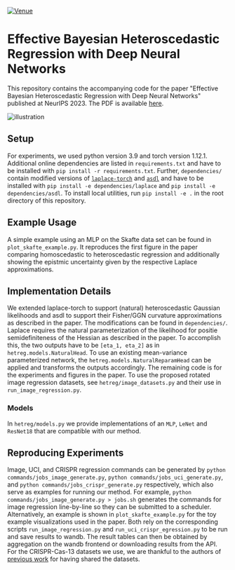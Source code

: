 [![Venue](https://img.shields.io/badge/venue-NeurIPS_2023-darkblue)](https://proceedings.mlr.press/v202/immer23a.html)

# Effective Bayesian Heteroscedastic Regression with Deep Neural Networks

This repository contains the accompanying code for the paper "Effective Bayesian Heteroscedastic Regression with Deep Neural Networks" published at NeurIPS 2023.
The PDF is available [here](https://openreview.net/pdf?id=A6EquH0enk).

![illustration](https://github.com/aleximmer/heteroscedastic-nn/assets/7715036/1a2f2cb3-1b1c-4523-87c2-bca7a3521c78)

## Setup
For experiments, we used python version 3.9 and torch version 1.12.1.
Additional online dependencies are listed in `requirements.txt` and have to be installed with `pip install -r requirements.txt`.
Further, `dependencies/` contain modified versions of [`laplace-torch`](https://github.com/aleximmer/Laplace) and [`asdl`](https://github.com/kazukiosawa/asdl) and have to be installed with `pip install -e dependencies/laplace` and `pip install -e dependencies/asdl`.
To install local utilities, run `pip install -e .` in the root directory of this repository.

## Example Usage

A simple example using an MLP on the Skafte data set can be found in `plot_skafte_example.py`.
It reproduces the first figure in the paper comparing homoscedastic to heteroscedastic regression and additionally showing the epistmic uncertainty given by the respective Laplace approximations.

## Implementation Details
We extended laplace-torch to support (natural) heteroscedastic Gaussian likelihoods and asdl to support their Fisher/GGN curvature approximations as described in the paper.
The modifications can be found in `dependencies/`.
Laplace requires the natural parameterization of the likelihood for positie semidefiniteness of the Hessian as described in the paper.
To accomplish this, the two outputs have to be `[eta_1, eta_2]` as in `hetreg.models.NaturalHead`.
To use an existing mean-variance parameterized network, the `hetreg.models.NaturalReparamHead` can be applied and transforms the outputs accordingly.
The remaining code is for the experiments and figures in the paper.
To use the proposed rotated image regression datasets, see `hetreg/image_datasets.py` and their use in `run_image_regression.py`.

### Models
In `hetreg/models.py` we provide implementations of an `MLP`, `LeNet` and `ResNet18` that are compatible with our method.

## Reproducing Experiments

Image, UCI, and CRISPR regression commands can be generated by `python commands/jobs_image_generate.py`, `python commands/jobs_uci_generate.py`, and `python commands/jobs_crispr_generate.py` respectively, which also serve as examples for running our method.
For example, `python commands/jobs_image_generate.py > jobs.sh` generates the commands for image regression line-by-line so they can be submitted to a scheduler.
Alternatively, an example is shown in `plot_skafte_example.py` for the toy example visualizations used in the paper.
Both rely on the corresponding scripts `run_image_regression.py` and `run_uci_crispr_egression.py` to be run and save results to wandb.
The result tables can then be obtained by aggregation on the wandb frontend or downloading results from the API.
For the CRISPR-Cas-13 datasets we use, we are thankful to the authors of [previous work](https://proceedings.mlr.press/v206/stirn23a/stirn23a.pdf) for having shared the datasets.
